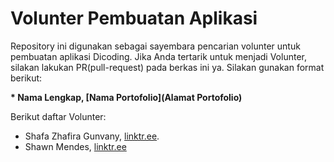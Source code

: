# Volunter Pembuatan Aplikasi
Repository ini digunakan sebagai sayembara pencarian volunter untuk pembuatan aplikasi Dicoding. Jika Anda tertarik untuk menjadi Volunter, silakan lakukan PR(pull-request) pada berkas ini ya. Silakan gunakan format berikut:

**\* Nama Lengkap, [Nama Portofolio](Alamat Portofolio)**

Berikut daftar Volunter:

* Shafa Zhafira Gunvany, [linktr.ee](https://linktr.ee/shafazhafirag).
* Shawn Mendes, [linktr.ee](https://linktr.ee/shawnmendes)


